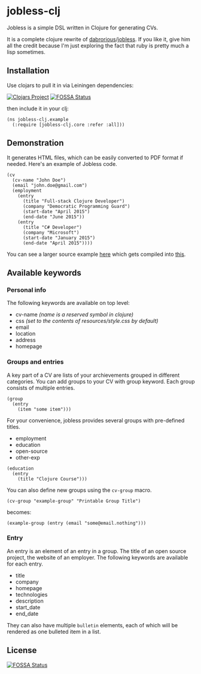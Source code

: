 # jobless-clj

Jobless is a simple DSL written in Clojure for generating CVs.

It is a complete clojure rewrite of [dabrorious](https://github.com/dabrorius)/[jobless](https://github.com/dabrorius/jobless). If you like it, give him all the credit because I'm just exploring the fact that ruby is pretty much a lisp sometimes.

## Installation

Use clojars to pull it in via Leiningen dependencies:

[![Clojars Project](http://clojars.org/jobless-clj/latest-version.svg)](http://clojars.org/jobless-clj)
[![FOSSA Status](https://app.fossa.io/api/projects/git%2Bgithub.com%2Fjbristow%2Fjobless-clj.svg?type=shield)](https://app.fossa.io/projects/git%2Bgithub.com%2Fjbristow%2Fjobless-clj?ref=badge_shield)

then include it in your clj:

```
(ns jobless-clj.example 
  (:require [jobless-clj.core :refer :all]))
```

## Demonstration

It generates HTML files, which can be easily converted to PDF format if needed. Here's an example of Jobless code.

```
(cv 
  (cv-name "John Doe")
  (email "john.doe@gmail.com")
  (employment
    (entry
      (title "Full-stack Clojure Developer")
      (company "Democratic Programming Guard")
      (start-date "April 2015")
      (end-date "June 2015"))
    (entry 
      (title "C# Developer") 
      (company "Microsoft")
      (start-date "January 2015")
      (end-date "April 2015"))))
```

You can see a larger source example [here](https://github.com/jbristow/jobless-clj/blob/master/src/jobless_clj/example.clj) which gets compiled into [this](http://jbristow.github.io/jobless-clj/jbristow.html).

## Available keywords

### Personal info

The following keywords are available on top level:

* cv-name *(name is a reserved symbol in clojure)*
* css *(set to the contents of resources/style.css by default)*
* email
* location
* address
* homepage

### Groups and entries

A key part of a CV are lists of your archievements grouped in different categories. You can add groups to your CV with group keyword. Each group consists of multiple entries.

```
(group
  (entry 
    (item "some item")))
```

For your convenience, jobless provides several groups with pre-defined titles.

* employment
* education
* open-source 
* other-exp

```
(education
  (entry
    (title "Clojure Course")))
```

You can also define new groups using the `cv-group` macro.

```
(cv-group "example-group" "Printable Group Title")
```
becomes:
```
(example-group (entry (email "some@email.nothing")))
```

### Entry

An entry is an element of an entry in a group. The title of an open source project, the website of an employer. The following keywords are available for each entry.

* title
* company
* homepage
* technologies
* description
* start_date
* end_date

They can also have multiple `bulletin` elements, each of which will be rendered as one bulleted item in a list.


## License
[![FOSSA Status](https://app.fossa.io/api/projects/git%2Bgithub.com%2Fjbristow%2Fjobless-clj.svg?type=large)](https://app.fossa.io/projects/git%2Bgithub.com%2Fjbristow%2Fjobless-clj?ref=badge_large)